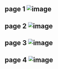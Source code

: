 page 1
![image](https://github.com/SU-sumico/edsj/assets/130117169/c0387521-770c-41be-a15d-323f6e593767)
---
page 2
![image](https://github.com/SU-sumico/edsj/assets/130117169/5006f8a9-bb4b-4a19-9441-ccdab4e42669)
---
page 3
![image](https://github.com/SU-sumico/edsj/assets/130117169/a59616b8-2d6c-44b7-8e0b-003505ffcc16)
---
page 4
![image](https://github.com/SU-sumico/edsj/assets/130117169/7e4c855c-9db5-4f2b-a18b-411c81f062cd)
---

